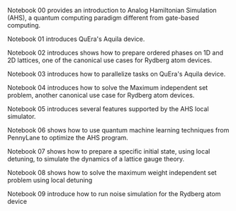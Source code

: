 Notebook 00 provides an introduction to Analog Hamiltonian Simulation (AHS), a quantum computing paradigm different from gate-based computing.

Notebook 01 introduces QuEra's Aquila device.

Notebook 02 introduces shows how to prepare ordered phases on 1D and 2D lattices, one of the canonical use cases for Rydberg atom devices.

Notebook 03 introduces how to parallelize tasks on QuEra's Aquila device.

Notebook 04 introduces how to solve the Maximum independent set problem, another canonical use case for Rydberg atom devices.

Notebook 05 introduces several features supported by the AHS local simulator.

Notebook 06 shows how to use quantum machine learning techniques from PennyLane to optimize the AHS program.

Notebook 07 shows how to prepare a specific initial state, using local detuning, to simulate the dynamics of a lattice gauge theory.

Notebook 08 shows how to solve the maximum weight independent set problem using local detuning

Notebook 09 introduce how to run noise simulation for the Rydberg atom device